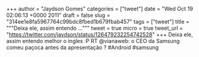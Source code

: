 
+++
author = "Jaydson Gomes"
categories = ["tweet"]
date = "Wed Oct 19 02:06:13 +0000 2011"
draft = false
slug = "314ee1e8fa5967764c99bdc8fbed1b679fbab457"
tags = ["tweet"]
title = """Deixa ele, assim entendo ..."""
tweet = true
micro = true
tweet_url = "https://twitter.com/jaydson/status/126479232254742528"
+++
Deixa ele, assim entendo melhor o ingles :P RT @vianaweb: o CEO da Samsung comeu paçoca antes da apresentação ? #Android #samsung
